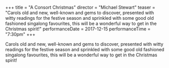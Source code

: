 +++
title = "A Consort Christmas"
director = "Michael Stewart"
teaser = "Carols old and new, well-known and gems to discover, presented with witty readings for the festive season and sprinkled with some good old fashioned singalong favourites, this will be a wonderful way to get in the Christmas spirit!"
performanceDate = 2017-12-15
performanceTime = "7:30pm"
+++

Carols old and new, well-known and gems to discover, presented with witty readings for the festive season and sprinkled with some good old fashioned singalong favourites, this will be a wonderful way to get in the Christmas spirit!
